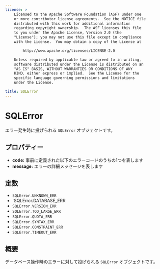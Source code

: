 ```yaml
---
license: >
    Licensed to the Apache Software Foundation (ASF) under one
    or more contributor license agreements.  See the NOTICE file
    distributed with this work for additional information
    regarding copyright ownership.  The ASF licenses this file
    to you under the Apache License, Version 2.0 (the
    "License"); you may not use this file except in compliance
    with the License.  You may obtain a copy of the License at

        http://www.apache.org/licenses/LICENSE-2.0

    Unless required by applicable law or agreed to in writing,
    software distributed under the License is distributed on an
    "AS IS" BASIS, WITHOUT WARRANTIES OR CONDITIONS OF ANY
    KIND, either express or implied.  See the License for the
    specific language governing permissions and limitations
    under the License.

title: SQLError
---
```


SQLError
========

エラー発生時に投げられる `SQLError` オブジェクトです。

プロパティー
----------

- __code:__ 事前に定義された以下のエラーコードのうちの1つを表します
- __message:__ エラーの詳細メッセージを表します

定数
---------

- `SQLError.UNKNOWN_ERR`
- `SQLError.DATABASE_ERR
- `SQLError.VERSION_ERR`
- `SQLError.TOO_LARGE_ERR`
- `SQLError.QUOTA_ERR`
- `SQLError.SYNTAX_ERR`
- `SQLError.CONSTRAINT_ERR`
- `SQLError.TIMEOUT_ERR`

概要
-----------

データベース操作時のエラーに対して投げられる `SQLError` オブジェクトです。

